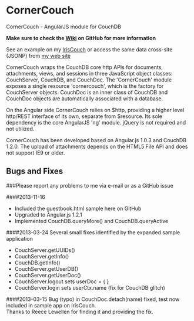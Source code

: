 CornerCouch
===========

CornerCouch - AngularJS module for CouchDB

**Make sure to check the [Wiki](https://github.com/eddelplus/CornerCouch/wiki) on GitHub for more information**

See an example on my [IrisCouch](http://eddelplus.iriscouch.com/gbook1/_design/app/guestbook.html)
or access the same data cross-site (JSONP) from [my web site](http://www.eddelbuettel.net/html5/guestbook_jsonp.html)

CornerCouch wraps the CouchDB core http APIs for documents, attachments, views, and sessions in three
JavaScript object classes: CouchServer, CouchDB, and CouchDoc. The 'CornerCouch' module exposes a
single resource 'cornercouch', which is the factory for CouchServer objects. CouchDoc is an inner
class of CouchDB and CouchDoc objects are automatically associated with a database.

On the Angular side CornerCouch relies on $http, providing a higher level http/REST interface of
its own, separate from $resource. Its sole dependency is the core AngularJS 'ng' module. jQuery is not
required and not utilized.

CornerCouch has been developed based on Angular.js 1.0.3 and CouchDB 1.2.0.
The upload of attachments depends on the HTML5 File API and does not support IE9 or older.

Bugs and Fixes
--------------

###Please report any problems to me via e-mail or as a GitHub issue

####2013-11-16
* Included the guestbook.html sample here on GitHub
* Upgraded to Angular.js 1.2.1
* Implemented CouchDB.queryMore() and CouchDB.queryActive

####2013-03-24
Several small fixes identified by the expanded sample application
* CouchServer.getUUIDs()
* CouchServer.getInfo()
* CouchDB.getInfo()
* CouchServer.getUserDB()
* CouchServer.getUserDoc()
* CouchServer.logout sets userDoc = { }
* CouchServer.login sets userCtx.name (fix for CouchDB glitch)

####2013-03-15
Bug (typo) in CouchDoc.detach(name) fixed, test now included in sample app on IrisCouch.  
Thanks to Reece Lewellen for finding it and providing the fix.

